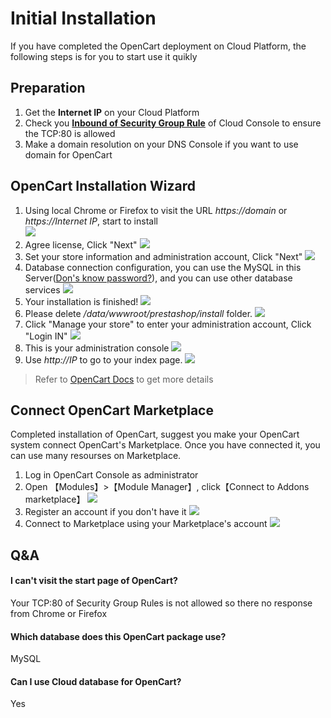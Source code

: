 # Initial Installation

If you have completed the OpenCart deployment on Cloud Platform, the following steps is for you to start use it quikly

## Preparation

1. Get the **Internet IP** on your Cloud Platform
2. Check you **[Inbound of Security Group Rule](https://support.websoft9.com/docs/faq/tech-instance.html)** of Cloud Console to ensure the TCP:80 is allowed
3. Make a domain resolution on your DNS Console if you want to use domain for OpenCart

## OpenCart Installation Wizard

1. Using local Chrome or Firefox to visit the URL *https://domain* or *https://Internet IP*, start to install    
   ![](https://libs.websoft9.com/Websoft9/DocsPicture/en/prestashop/ps01.png)
2. Agree license, Click "Next"
   ![](https://libs.websoft9.com/Websoft9/DocsPicture/en/prestashop/ps02.png)
3. Set your store information and administration account, Click "Next"
   ![](https://libs.websoft9.com/Websoft9/DocsPicture/en/prestashop/ps03.png)
4. Database connection configuration, you can use the MySQL in this Server([Don's know password?](/stack-accounts.html#mysql)), and you can use other database services
   ![](https://libs.websoft9.com/Websoft9/DocsPicture/en/prestashop/ps04.png)
5. Your installation is finished! 
   ![](https://libs.websoft9.com/Websoft9/DocsPicture/en/prestashop/ps05.png)
6. Please delete */data/wwwroot/prestashop/install* folder.
   ![](https://libs.websoft9.com/Websoft9/DocsPicture/zh/prestashop/prestashop-delinstallftp-websoft9.png)
7. Click "Manage your store" to enter your administration account, Click "Login IN"
   ![](https://libs.websoft9.com/Websoft9/DocsPicture/en/prestashop/ps07.png)
8. This is your administration console
   ![](https://libs.websoft9.com/Websoft9/DocsPicture/en/prestashop/ps08.png)
9. Use *http://IP*  to go to your index page.
   ![](https://libs.websoft9.com/Websoft9/DocsPicture/en/prestashop/ps09.png)

> Refer to [OpenCart Docs](https://www.prestashop.com/en/resources/documentations) to get more details

## Connect OpenCart Marketplace

Completed installation of OpenCart, suggest you make your OpenCart system connect OpenCart's Marketplace. Once you have connected it, you can use many resourses on Marketplace.

1. Log in OpenCart Console as administrator
2. Open 【Modules】>【Module Manager】, click【Connect to Addons marketplace】
   ![](https://libs.websoft9.com/Websoft9/DocsPicture/zh/prestashop/prestashop-connectmk-websoft9.png)  
3. Register an account if you don't have it
   ![](https://libs.websoft9.com/Websoft9/DocsPicture/zh/prestashop/prestashop-registeraccount-websoft9.png)  
4. Connect to Marketplace using your Marketplace's account
   ![](http://libs.websoft9.com/Websoft9/DocsPicture/en/prestashop/prestashop-marketplace-websoft9.png)

## Q&A

#### I can't visit the start page of OpenCart?

Your TCP:80 of Security Group Rules is not allowed so there no response from Chrome or Firefox

#### Which database does this OpenCart package use?

MySQL

#### Can I use Cloud database for OpenCart?

Yes